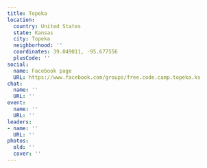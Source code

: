 ```yaml
---
title: Topeka
location:
  country: United States
  state: Kansas
  city: Topeka
  neighborhood: ''
  coordinates: 39.049011, -95.677556
  plusCode: ''
social:
  name: Facebook page
  URL: https://www.facebook.com/groups/free.code.camp.topeka.ks
chat:
  name: ''
  URL: ''
event:
  name: ''
  URL: ''
leaders:
- name: ''
  URL: ''
photos:
  old: ''
  cover: ''
---
```

